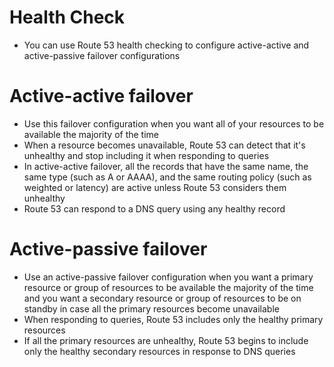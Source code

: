 
# Health Check
- You can use Route 53 health checking to configure active-active and active-passive failover configurations
# Active-active failover
- Use this failover configuration when you want all of your resources to be available the majority of the time
- When a resource becomes unavailable, Route 53 can detect that it's unhealthy and stop including it when responding to 
  queries 
- In active-active failover, all the records that have the same name, the same type (such as A or AAAA), and the same 
  routing policy (such as weighted or latency) are active unless Route 53 considers them unhealthy
- Route 53 can respond to a DNS query using any healthy record
# Active-passive failover
- Use an active-passive failover configuration when you want a primary resource or group of resources to be available 
  the majority of the time and you want a secondary resource or group of resources to be on standby in case all the 
  primary resources become unavailable
- When responding to queries, Route 53 includes only the healthy primary resources
- If all the primary resources are unhealthy, Route 53 begins to include only the healthy secondary resources in response 
  to DNS queries